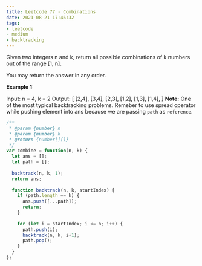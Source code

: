 ```yaml
---
title: Leetcode 77 - Combinations
date: 2021-08-21 17:46:32
tags:
- leetcode
- medium
- backtracking
---
```

Given two integers n and k, return all possible combinations of k numbers out of the range [1, n].

You may return the answer in any order.

**Example 1:**

Input: n = 4, k = 2
Output:
[
  [2,4],
  [3,4],
  [2,3],
  [1,2],
  [1,3],
  [1,4],
]
**Note:** One of the most typical backtracking problems. Remeber to use spread operator while pushing element into ans because we are passing `path` as `reference`.
```javascript
/**
 * @param {number} n
 * @param {number} k
 * @return {number[][]}
 */
var combine = function(n, k) {
  let ans = [];
  let path = [];
  
  backtrack(n, k, 1);
  return ans;
  
  function backtrack(n, k, startIndex) {
    if (path.length == k) {
      ans.push([...path]);
      return;
    }
    
    for (let i = startIndex; i <= n; i++) {
      path.push(i);
      backtrack(n, k, i+1);
      path.pop();
    }
  }
};
```
